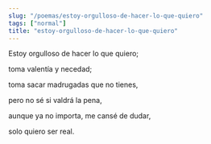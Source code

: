 ```yaml
---
slug: "/poemas/estoy-orgulloso-de-hacer-lo-que-quiero"
tags: ["normal"]
title: "estoy-orgulloso-de-hacer-lo-que-quiero"
---
```

Estoy orgulloso de hacer lo que quiero;

toma valentía y necedad;

toma sacar madrugadas que no tienes,

pero no sé si valdrá la pena,

aunque ya no importa, me cansé de dudar,

solo quiero ser real.